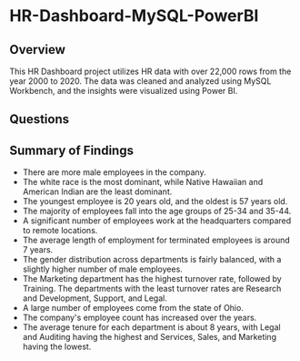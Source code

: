 # HR-Dashboard-MySQL-PowerBI



## Overview

This HR Dashboard project utilizes HR data with over 22,000 rows from the year 2000 to 2020. The data was cleaned and analyzed using MySQL Workbench, and the insights were visualized using Power BI.

## Questions



## Summary of Findings

- There are more male employees in the company.
- The white race is the most dominant, while Native Hawaiian and American Indian are the least dominant.
- The youngest employee is 20 years old, and the oldest is 57 years old.
- The majority of employees fall into the age groups of 25-34 and 35-44.
- A significant number of employees work at the headquarters compared to remote locations.
- The average length of employment for terminated employees is around 7 years.
- The gender distribution across departments is fairly balanced, with a slightly higher number of male employees.
- The Marketing department has the highest turnover rate, followed by Training. The departments with the least turnover rates are Research and Development, Support, and Legal.
- A large number of employees come from the state of Ohio.
- The company's employee count has increased over the years.
- The average tenure for each department is about 8 years, with Legal and Auditing having the highest and Services, Sales, and Marketing having the lowest.


